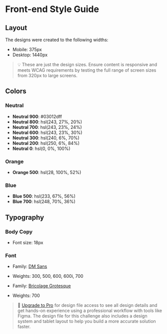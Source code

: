 # Front-end Style Guide

## Layout

The designs were created to the following widths:

- Mobile: 375px
- Desktop: 1440px

> 💡 These are just the design sizes. Ensure content is responsive and meets WCAG requirements by testing the full range of screen sizes from 320px to large screens.

## Colors

### Neutral

- **Neutral 900**: #03012dff
- **Neutral 800**: hsl(243, 27%, 20%)
- **Neutral 700**: hsl(243, 23%, 24%)
- **Neutral 600**: hsl(243, 23%, 30%)
- **Neutral 300**: hsl(240, 6%, 70%)
- **Neutral 200**: hsl(250, 6%, 84%)
- **Neutral 0**: hsl(0, 0%, 100%)

### Orange

- **Orange 500**: hsl(28, 100%, 52%)

### Blue

- **Blue 500**: hsl(233, 67%, 56%)
- **Blue 700**: hsl(248, 70%, 36%)

## Typography

### Body Copy

- Font size: 18px

### Font

- Family: [DM Sans](https://fonts.google.com/specimen/DM+Sans)
- Weights: 300, 500, 600, 600i, 700

- Family: [Bricolage Grotesque](https://fonts.google.com/specimen/Bricolage+Grotesque)
- Weights: 700

> 💎 [Upgrade to Pro](https://www.frontendmentor.io/pro?ref=style-guide) for design file access to see all design details and get hands-on experience using a professional workflow with tools like Figma. The design file for this challenge also includes a design system and tablet layout to help you build a more accurate solution faster.
